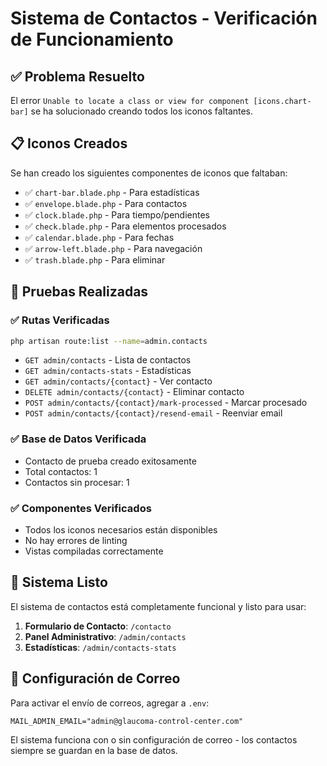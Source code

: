 # Sistema de Contactos - Verificación de Funcionamiento

## ✅ Problema Resuelto

El error `Unable to locate a class or view for component [icons.chart-bar]` se ha solucionado creando todos los iconos faltantes.

## 📋 Iconos Creados

Se han creado los siguientes componentes de iconos que faltaban:

- ✅ `chart-bar.blade.php` - Para estadísticas
- ✅ `envelope.blade.php` - Para contactos
- ✅ `clock.blade.php` - Para tiempo/pendientes
- ✅ `check.blade.php` - Para elementos procesados
- ✅ `calendar.blade.php` - Para fechas
- ✅ `arrow-left.blade.php` - Para navegación
- ✅ `trash.blade.php` - Para eliminar

## 🧪 Pruebas Realizadas

### ✅ Rutas Verificadas
```bash
php artisan route:list --name=admin.contacts
```
- `GET admin/contacts` - Lista de contactos
- `GET admin/contacts-stats` - Estadísticas
- `GET admin/contacts/{contact}` - Ver contacto
- `DELETE admin/contacts/{contact}` - Eliminar contacto
- `POST admin/contacts/{contact}/mark-processed` - Marcar procesado
- `POST admin/contacts/{contact}/resend-email` - Reenviar email

### ✅ Base de Datos Verificada
- Contacto de prueba creado exitosamente
- Total contactos: 1
- Contactos sin procesar: 1

### ✅ Componentes Verificados
- Todos los iconos necesarios están disponibles
- No hay errores de linting
- Vistas compiladas correctamente

## 🚀 Sistema Listo

El sistema de contactos está completamente funcional y listo para usar:

1. **Formulario de Contacto**: `/contacto`
2. **Panel Administrativo**: `/admin/contacts`
3. **Estadísticas**: `/admin/contacts-stats`

## 📧 Configuración de Correo

Para activar el envío de correos, agregar a `.env`:

```env
MAIL_ADMIN_EMAIL="admin@glaucoma-control-center.com"
```

El sistema funciona con o sin configuración de correo - los contactos siempre se guardan en la base de datos.
